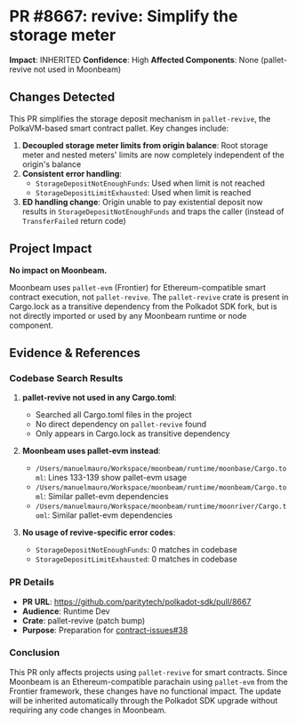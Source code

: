# PR #8667: revive: Simplify the storage meter

**Impact**: INHERITED
**Confidence**: High
**Affected Components**: None (pallet-revive not used in Moonbeam)

## Changes Detected

This PR simplifies the storage deposit mechanism in `pallet-revive`, the PolkaVM-based smart contract pallet. Key changes include:

1. **Decoupled storage meter limits from origin balance**: Root storage meter and nested meters' limits are now completely independent of the origin's balance
2. **Consistent error handling**:
   - `StorageDepositNotEnoughFunds`: Used when limit is not reached
   - `StorageDepositLimitExhausted`: Used when limit is reached
3. **ED handling change**: Origin unable to pay existential deposit now results in `StorageDepositNotEnoughFunds` and traps the caller (instead of `TransferFailed` return code)

## Project Impact

**No impact on Moonbeam.**

Moonbeam uses `pallet-evm` (Frontier) for Ethereum-compatible smart contract execution, not `pallet-revive`. The `pallet-revive` crate is present in Cargo.lock as a transitive dependency from the Polkadot SDK fork, but is not directly imported or used by any Moonbeam runtime or node component.

## Evidence & References

### Codebase Search Results

1. **pallet-revive not used in any Cargo.toml**:
   - Searched all Cargo.toml files in the project
   - No direct dependency on `pallet-revive` found
   - Only appears in Cargo.lock as transitive dependency

2. **Moonbeam uses pallet-evm instead**:
   - `/Users/manuelmauro/Workspace/moonbeam/runtime/moonbase/Cargo.toml`: Lines 133-139 show pallet-evm usage
   - `/Users/manuelmauro/Workspace/moonbeam/runtime/moonbeam/Cargo.toml`: Similar pallet-evm dependencies
   - `/Users/manuelmauro/Workspace/moonbeam/runtime/moonriver/Cargo.toml`: Similar pallet-evm dependencies

3. **No usage of revive-specific error codes**:
   - `StorageDepositNotEnoughFunds`: 0 matches in codebase
   - `StorageDepositLimitExhausted`: 0 matches in codebase

### PR Details

- **PR URL**: https://github.com/paritytech/polkadot-sdk/pull/8667
- **Audience**: Runtime Dev
- **Crate**: pallet-revive (patch bump)
- **Purpose**: Preparation for [contract-issues#38](https://github.com/paritytech/contract-issues/issues/38)

### Conclusion

This PR only affects projects using `pallet-revive` for smart contracts. Since Moonbeam is an Ethereum-compatible parachain using `pallet-evm` from the Frontier framework, these changes have no functional impact. The update will be inherited automatically through the Polkadot SDK upgrade without requiring any code changes in Moonbeam.
